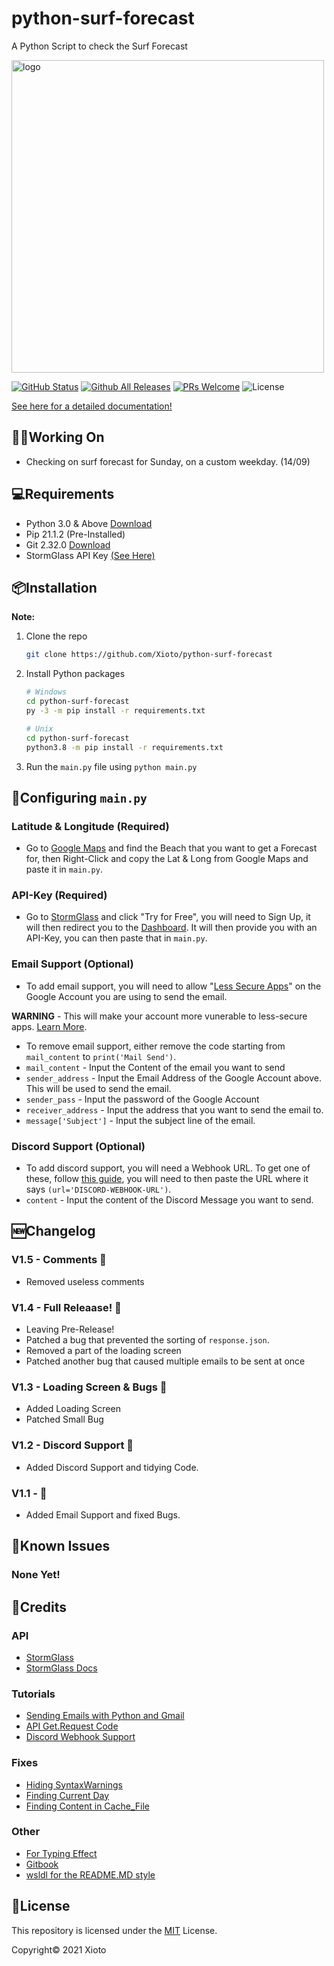 # python-surf-forecast

A Python Script to check the Surf Forecast

<img src="https://github.com/Xioto/python-surf-forecast/blob/main/docs/assets/img/logo.png" alt="logo" width="500"/>

[![GitHub Status](https://img.shields.io/github/checks-status/Xioto/python-surf-forecast/main)](https://github.com/Xioto/python-surf-forecast/)
[![Github All Releases](https://img.shields.io/github/downloads/Xioto/python-surf-forecast/total.svg?style=flat-square)](https://github.com/Xioto/python-surf-forecast/releases/latest)
[![PRs Welcome](https://img.shields.io/badge/PRs-welcome-brightgreen.svg?style=flat-square)](http://makeapullrequest.com)
![License](https://img.shields.io/github/license/Xioto/python-surf-forecast)

[See here for a detailed documentation!](https://github.com/Xioto/python-surf-forecast/wiki)

## 👨‍💻Working On

* Checking on surf forecast for Sunday, on a custom weekday. (14/09) 

## 💻Requirements
* Python 3.0 & Above [Download](https://www.python.org/downloads/)
* Pip 21.1.2 (Pre-Installed)
* Git 2.32.0 [Download](https://git-scm.com/download/)
* StormGlass API Key <a href="api">(See Here)</a>

## 📦Installation

**Note:**
1. Clone the repo
   ```sh
   git clone https://github.com/Xioto/python-surf-forecast
   ```
2. Install Python packages
   ```sh
   # Windows
   cd python-surf-forecast
   py -3 -m pip install -r requirements.txt
   
   # Unix
   cd python-surf-forecast
   python3.8 -m pip install -r requirements.txt
   ```
3. Run the `main.py` file using `python main.py` 


## 📝Configuring `main.py`

   ### Latitude & Longitude (Required)
   * Go to [Google Maps](https://www.google.com/maps) and find the Beach that you want to get a Forecast for, then Right-Click and copy the Lat & Long from Google Maps and paste it in `main.py`.


<a id="api"></a>   
### API-Key (Required)
   * Go to [StormGlass](https://stormglass.io/) and click "Try for Free", you will need to Sign Up, it will then redirect you to the [Dashboard](https://dashboard.stormglass.io/). It will then provide you with an API-Key, you can then paste that in `main.py`.
   
   ### Email Support (Optional)
   * To add email support, you will need to allow "[Less Secure Apps](https://myaccount.google.com/lesssecureapps)" on the Google Account you are using to send the email. 
  
   **WARNING** - This will make your account more vunerable to less-secure apps. [Learn More](https://support.google.com/accounts/answer/6010255?p=less-secure-apps&hl=en-GB&visit_id=637672482665758342-55459182&rd=1).
   * To remove email support, either remove the code starting from `mail_content` to `print('Mail Send')`. 
   * `mail_content` - Input the Content of the email you want to send
   * `sender_address` - Input the Email Address of the Google Account above. This will be used to send the email.
   * `sender_pass` - Input the password of the Google Account
   * `receiver_address` - Input the address that you want to send the email to.
   * `message['Subject']` - Input the subject line of the email.

   ### Discord Support (Optional)
   * To add discord support, you will need a Webhook URL. To get one of these, follow [this guide](https://help.dashe.io/en/articles/2521940-how-to-create-a-discord-webhook-url), you will need to then paste the URL where it says `(url='DISCORD-WEBHOOK-URL')`.
   * `content` - Input the content of the Discord Message you want to send.

## 🆕Changelog

   ### V1.5 - Comments 🌈
   * Removed useless comments

   ### V1.4 - Full Releaase! 🌈
   * Leaving Pre-Release!
   * Patched a bug that prevented the sorting of `response.json`.
   * Removed a part of the loading screen
   * Patched another bug that caused multiple emails to be sent at once

   ### V1.3 - Loading Screen & Bugs 🌈
   * Added Loading Screen
   * Patched Small Bug

   ### V1.2 - Discord Support 🌈
   * Added Discord Support and tidying Code.
   
   ### V1.1 - 🌈
   * Added Email Support and fixed Bugs.

## 🚫Known Issues

   ### None Yet!

## 💸Credits

   ### API
   * [StormGlass](https://stormglass.io/)
   * [StormGlass Docs](https://docs.stormglass.io/#/)
   
   ### Tutorials
   * [Sending Emails with Python and Gmail](https://realpython.com/python-send-email/) 
   * [API Get.Request Code](https://docs.stormglass.io/#/tide)
   * [Discord Webhook Support](https://pypi.org/project/discord-webhook/) 
   
   ### Fixes
   * [Hiding SyntaxWarnings](https://stackoverflow.com/questions/14463277/how-to-disable-python-warnings) 
   * [Finding Current Day](https://stackoverflow.com/questions/29384696/how-to-find-current-day-is-weekday-or-weekends-in-python)
   * [Finding Content in Cache_File](https://www.reddit.com/r/learnprogramming/comments/ntsu78/creating_string1_with_constantly_changing/)

   ### Other
   * [For Typing Effect](https://www.codegrepper.com/code-examples/python/python+typing+effect)
   * [Gitbook](https://www.gitbook.com/)
   * [wsldl for the README.MD style](https://github.com/yuk7/wsldl)

## 📄License
This repository is licensed under the [MIT](https://github.com/Xioto/python-surf-forecast/blob/main/LICENSE) License.

Copyright©️ 2021 Xioto
